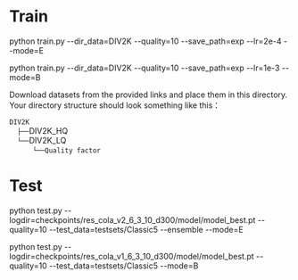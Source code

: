 # Train
python train.py --dir_data=DIV2K --quality=10 --save_path=exp --lr=2e-4 --mode=E

python train.py --dir_data=DIV2K --quality=10 --save_path=exp --lr=1e-3 --mode=B

Download datasets from the provided links and place them in this directory. Your directory structure should look something like this：
      
`DIV2K` <br/>
  `├──`DIV2K_HQ <br/>
  `└──`DIV2K_LQ <br/>
      `└──Quality factor`

# Test
python test.py --logdir=checkpoints/res_cola_v2_6_3_10_d300/model/model_best.pt --quality=10 --test_data=testsets/Classic5 --ensemble --mode=E

python test.py --logdir=checkpoints/res_cola_v1_6_3_10_d300/model/model_best.pt --quality=10 --test_data=testsets/Classic5 --mode=B
